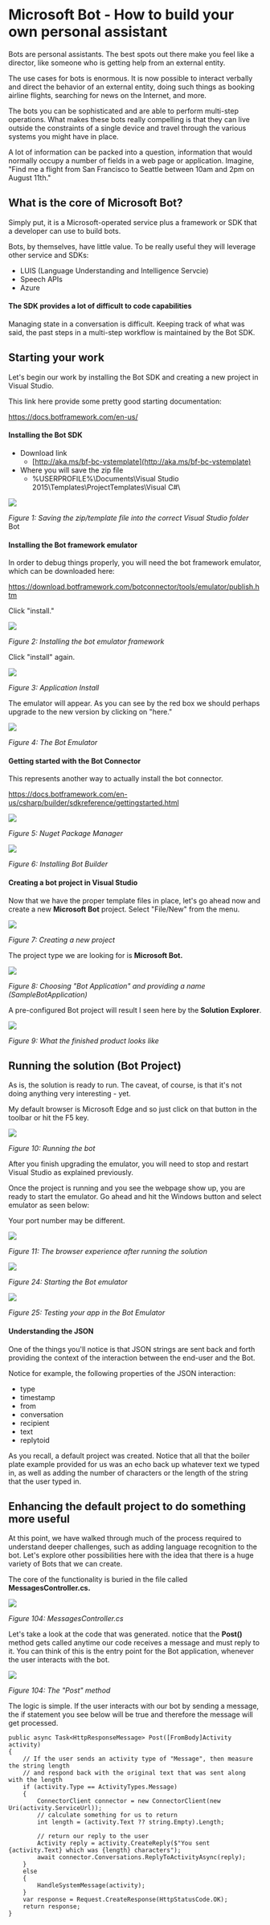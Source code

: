 # Microsoft Bot - How to build your own personal assistant

Bots are personal assistants. The best spots out there make you feel like a director, like someone who is getting help from an external entity.

The use cases for bots is enormous. It is now possible to interact  verbally and direct the behavior of an external entity, doing such things as booking airline flights, searching for news on the Internet, and more.

The bots you can be sophisticated and are able to perform multi-step operations. What makes these bots really compelling is that they can live outside the constraints of a single device and travel through the various systems you might have in place.

A lot of information can be packed into a question, information that would normally occupy a number of fields in a web page or application. Imagine, "Find me a flight from San Francisco to Seattle between 10am and 2pm on August 11th."

## What is the core of Microsoft Bot?

Simply put, it is a Microsoft-operated service plus a framework or SDK that a developer can use to build bots.

Bots, by themselves, have little value. To be really useful they will leverage other service and SDKs:
- LUIS (Language Understanding and Intelligence Servcie)
- Speech APIs
- Azure

#### The SDK provides a lot of difficult to code capabilities

Managing state in a conversation is difficult. Keeping track of what was said, the past steps in a multi-step workflow is maintained by the Bot SDK.



## Starting your work

Let's begin our work by installing the Bot SDK and creating a new project in Visual Studio.

This link here provide some pretty good starting documentation:

https://docs.botframework.com/en-us/

#### Installing the Bot SDK

- Download link
	- [http://aka.ms/bf-bc-vstemplate](http://aka.ms/bf-bc-vstemplate)
- Where you will save the zip file
	- %USERPROFILE%\Documents\Visual Studio 2015\Templates\ProjectTemplates\Visual C#\

![](./images/snap0001.png)

_Figure 1:  Saving the zip/template file into the correct Visual Studio folder_
Bot

#### Installing the Bot framework emulator

In order to debug things properly, you will need the bot framework emulator, which can be downloaded here:

https://download.botframework.com/botconnector/tools/emulator/publish.htm

Click "install."

![](./images/snap0007.png)

_Figure 2:  Installing the bot emulator framework_

Click "install" again.

![](./images/snap0008.png)

_Figure 3:  Application Install_

The emulator will appear. As you can see by the red box we should perhaps upgrade to the new version by clicking on "here."

![](./images/snap0009.png)

_Figure 4:  The Bot Emulator_

#### Getting started with the Bot Connector

This represents another way to actually install the bot connector.

https://docs.botframework.com/en-us/csharp/builder/sdkreference/gettingstarted.html

![](./images/snap0005.png)

_Figure 5:  Nuget Package Manager_

![](./images/snap0006.png)

_Figure 6:  Installing Bot Builder_

#### Creating a bot project in Visual Studio

Now that we have the proper template files in place, let's go ahead now and create a new **Microsoft Bot** project. Select "File/New" from the menu.

![](./images/snap0002.png)

_Figure 7:  Creating a new project_

The project type we are looking for is **Microsoft Bot.**

![](./images/snap0003.png)

_Figure 8:  Choosing "Bot Application" and providing a name (SampleBotApplication)_

A pre-configured Bot project will result I seen here by the **Solution Explorer**.

![](./images/snap0004.png)

_Figure 9:  What the finished product looks like_

## Running the solution (Bot Project)

As is, the solution is ready to run. The caveat, of course, is that it's not doing anything very interesting - yet.

My default browser is Microsoft Edge and so just click on that button in the toolbar or hit the F5 key.

![](./images/snap0011.png)

_Figure 10: Running the bot_

After you finish upgrading the emulator, you will need to stop and restart Visual Studio as explained previously.

Once the project is running and you see the webpage show up, you are ready to start the emulator. Go ahead and hit the Windows button and select emulator as seen below:

Your port number may be different.


![](./images/snap0012.png)

_Figure 11: The browser experience after running the solution_


![](./images/snap0013.png)

_Figure 24:  Starting the Bot emulator_

![](./images/snap0014.png)

_Figure 25:  Testing your app in the Bot Emulator_

#### Understanding the JSON

One of the things you'll notice is that JSON strings are sent back and forth providing the context of the interaction between the end-user and the Bot. 

Notice for example, the following properties of the JSON interaction:

- type
- timestamp
- from
- conversation
- recipient
- text
- replytoid

As you recall, a default project was created. Notice that all that the boiler plate example provided for us was an echo back up whatever text we typed in, as well as adding the number of characters or the length of the string that the user typed in.


## Enhancing the default project to do something more useful

At this point, we have walked through much of the process required to understand deeper challenges, such as adding language recognition to the bot. Let's explore other possibilities here with the idea that there is a huge variety of Bots that we can create.


The core of the functionality is buried in the file called **MessagesController.cs.**

![](./images/snap0015.png)

_Figure 104:  MessagesController.cs_

Let's take a look at the code that was generated. notice that the **Post()** method gets called anytime our code receives a message and must reply to it. You can think of this is the entry point for the Bot application, whenever the user interacts with the bot.

![](./images/snap0016.png)

_Figure 104:  The "Post" method_

The logic is simple. If the user interacts with our bot by sending a message,  the if statement you see below will be true and therefore the message will get processed.

	public async Task<HttpResponseMessage> Post([FromBody]Activity activity)
	{
        // If the user sends an activity type of "Message", then measure the string length
        // and respond back with the original text that was sent along with the length
	    if (activity.Type == ActivityTypes.Message)
	    {
	        ConnectorClient connector = new ConnectorClient(new Uri(activity.ServiceUrl));
	        // calculate something for us to return
	        int length = (activity.Text ?? string.Empty).Length;
	
	        // return our reply to the user
	        Activity reply = activity.CreateReply($"You sent {activity.Text} which was {length} characters");
	        await connector.Conversations.ReplyToActivityAsync(reply);
	    }
	    else
	    {
	        HandleSystemMessage(activity);
	    }
	    var response = Request.CreateResponse(HttpStatusCode.OK);
	    return response;
	}



